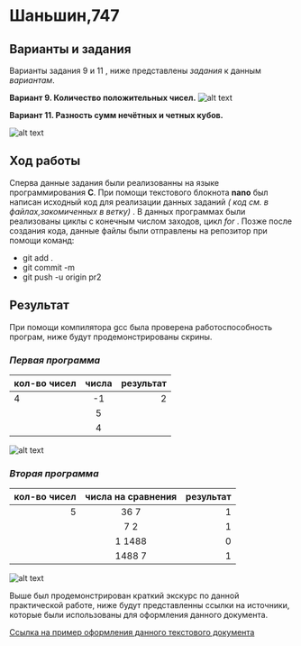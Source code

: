 # Шаньшин,747 

## **Варианты и задания**

Варианты задания 9 и 11 , ниже представлены _задания_ к данным *вариантам*.

**Вариант 9. Количество положительных чисел.** 
![alt text](https://pp.userapi.com/c850420/v850420882/ce118/OeUabCBzLds.jpg)


**Вариант 11. Разность сумм нечётных и четных кубов.** 

![alt text](https://pp.userapi.com/c850420/v850420882/ce110/ghTyF79QSHg.jpg)

## **Ход работы**

Сперва данные задания были реализованны на языке программирования **C**. При помощи текстового блокнота **nano** был написан исходный код для реализации данных заданий _( код см. в файлах,закомиченных в ветку)_ . В данных программах были реализованы циклы с конечным числом заходов, цикл _for_ . Позже после создания кода, данные файлы были отправлены на репозитор при помощи команд:
  - git add .  
  - git commit -m
  - git push -u origin pr2
  
  ## **Результат**
  
  При помощи компилятора gcc была проверена работоспособность програм, ниже будут продемонстрированы скрины.
  
 
 
 
 ### *Первая программа*
 
| кол-во чисел  |  числа        | результат|
| ------------- |:-------------:| --------:|
| 4             | -1            | 2        |
|               | 5             |          |
|               | 4             |          |


 ![alt text](https://pp.userapi.com/c849328/v849328215/140744/pAdD4ExXROo.jpg)
 
  ### *Вторая программа*
  
 | кол-во чисел  |  числа на сравнения| результат|
 | -------------:|:------------------:| --------:|
 | 5             |  36 7              | 1        |
 |               |  7  2              | 1        |
 |               |  1  1488           | 0        |
 |               |  1488 7            | 1        |
 
![alt text](https://pp.userapi.com/c849328/v849328215/14073d/XYqZCI1257M.jpg)

 Выше был продемонстрирован краткий экскурс по данной практической работе, ниже будут представленны ссылки на источники, которые были использованы для оформления данного документа.
 
 [Ссылка на пример оформления данного текстового документа](https://github.com/adam-p/markdown-here/wiki/Markdown-Cheatsheet)
